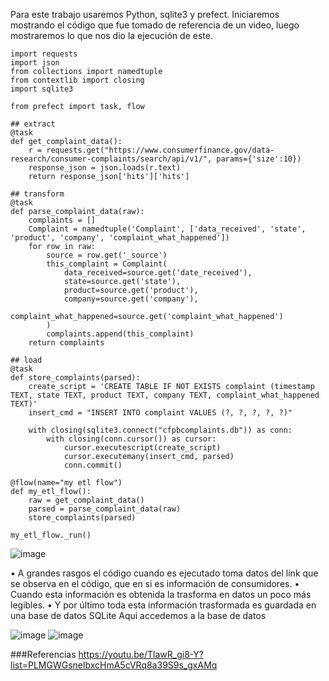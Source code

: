Para este trabajo usaremos Python, sqlite3 y prefect.
Iniciaremos mostrando el código que fue tomado de referencia de un video, luego mostraremos lo que nos dio la ejecución de este. 

```
import requests
import json
from collections import namedtuple
from contextlib import closing
import sqlite3

from prefect import task, flow

## extract
@task
def get_complaint_data():
    r = requests.get("https://www.consumerfinance.gov/data-research/consumer-complaints/search/api/v1/", params={'size':10})
    response_json = json.loads(r.text)
    return response_json['hits']['hits']

## transform
@task
def parse_complaint_data(raw):
    complaints = []
    Complaint = namedtuple('Complaint', ['data_received', 'state', 'product', 'company', 'complaint_what_happened'])
    for row in raw:
        source = row.get('_source')
        this_complaint = Complaint(
            data_received=source.get('date_received'),
            state=source.get('state'),
            product=source.get('product'),
            company=source.get('company'),
            complaint_what_happened=source.get('complaint_what_happened')
        )
        complaints.append(this_complaint)
    return complaints

## load
@task
def store_complaints(parsed):
    create_script = 'CREATE TABLE IF NOT EXISTS complaint (timestamp TEXT, state TEXT, product TEXT, company TEXT, complaint_what_happened TEXT)'
    insert_cmd = "INSERT INTO complaint VALUES (?, ?, ?, ?, ?)"

    with closing(sqlite3.connect("cfpbcomplaints.db")) as conn:
        with closing(conn.cursor()) as cursor:
            cursor.executescript(create_script)
            cursor.executemany(insert_cmd, parsed)
            conn.commit()

@flow(name="my etl flow")
def my_etl_flow():
    raw = get_complaint_data()
    parsed = parse_complaint_data(raw)
    store_complaints(parsed)

my_etl_flow._run()
```
![image](https://github.com/JaredRoC11/Tolerante-a-fallas/assets/106403018/9ee640c2-bcc7-4154-8c52-9692889eee66)

•	A grandes rasgos el código cuando es ejecutado toma datos del link que se observa en el código, que en si es información de consumidores.
•	 Cuando esta información es obtenida la trasforma en datos un poco más legibles.
•	Y por último toda esta información trasformada es guardada en una base de datos SQLite
Aqui accedemos a la base de datos

![image](https://github.com/JaredRoC11/Tolerante-a-fallas/assets/106403018/bb196096-29a7-4be8-9263-ab2f78e7ca6e)
![image](https://github.com/JaredRoC11/Tolerante-a-fallas/assets/106403018/1d0d401a-23e4-4b93-947d-75d18a48a735)

###Referencias
https://youtu.be/TlawR_gi8-Y?list=PLMGWGsnelbxcHmA5cVRq8a39S9s_gxAMq
